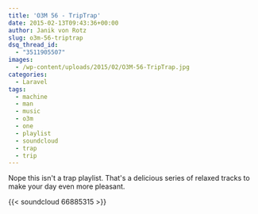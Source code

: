 ```yaml
---
title: 'O3M 56 - TripTrap'
date: 2015-02-13T09:43:36+00:00
author: Janik von Rotz
slug: o3m-56-triptrap
dsq_thread_id:
  - "3511905507"
images:
  - /wp-content/uploads/2015/02/O3M-56-TripTrap.jpg
categories:
  - Laravel
tags:
  - machine
  - man
  - music
  - o3m
  - one
  - playlist
  - soundcloud
  - trap
  - trip
---
```

Nope this isn't a trap playlist. That's a delicious series of relaxed tracks to make your day even more pleasant.

{{< soundcloud 66885315 >}}